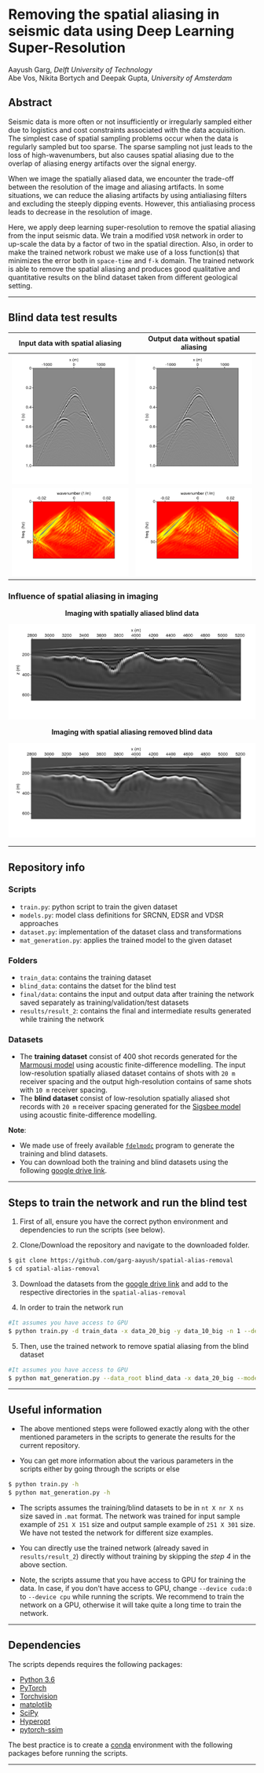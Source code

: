 # Removing the spatial aliasing in seismic data using Deep Learning Super-Resolution
Aayush Garg, *Delft University of Technology*  
Abe Vos, Nikita Bortych and Deepak Gupta, *University of Amsterdam*

## Abstract
Seismic data is more often or not insufficiently or irregularly sampled either due to logistics and cost constraints associated with the data acquisition. The simplest case of spatial sampling problems occur when the data is regularly sampled but too sparse. The sparse sampling not just leads to the loss of high-wavenumbers, but also causes spatial aliasing due to the overlap of aliasing energy artifacts over the signal energy. 

When we image the spatially aliased data, we encounter the trade-off between the resolution of the image and aliasing artifacts. In some situations, we can reduce the aliasing artifacts by using antialiasing filters and excluding the steeply dipping events. However, this antialiasing process leads to decrease in the resolution of image. 

Here, we apply deep learning super-resolution to remove the spatial aliasing from the input seismic data. We train a modified `VDSR` network in order to up-scale the data by a factor of two in the spatial direction. Also, in order to make the trained network robust we make use of a loss function(s) that minimizes the error both in `space-time` and `f-k` domain. The trained network is able to remove the spatial aliasing and produces good qualitative and quantitative results on the blind dataset taken from different geological setting. 

---

## Blind data test results
Input data with spatial aliasing |  Output data without spatial aliasing
:-------------------------:|:-------------------------:
![In shot domain](./figures_results/data_20m_true.png "In shot domain")  |  ![ In shot domain](./figures_results/data_10m_blind.png "In shot domain")
![In fk domain](./figures_results/data_20m_true_fk.png "In f-k domain")  |  ![ In shot domain](./figures_results/data_10m_blind_fk.png "In f-k domain")

### Influence of spatial aliasing in imaging
<p align="center"><strong> Imaging with spatially aliased blind data </strong></p>

![In shot domain](./figures_results/image_20m.png "In shot domain") 


<p align="center"><strong> Imaging with spatial aliasing removed blind data </strong></p>

![ In shot domain](./figures_results/image_10m_blind.png "In shot domain")

---

## Repository info

### Scripts
- `train.py`: python script to train the given dataset
- `models.py`: model class definitions for SRCNN, EDSR and VDSR approaches
- `dataset.py`: implementation of the dataset class and transformations
- `mat_generation.py`: applies the trained model to the given dataset

### Folders
- `train_data`: contains the training dataset
- `blind_data`: contains the datset for the blind test
- `final/data`: contains the input and output data after training the network saved separately as training/validation/test datasets
- `results/result_2`: contains the final and intermediate results generated while training the network  

### Datasets
- The **training dataset** consist of 400 shot records generated for the [Marmousi model](https://wiki.seg.org/wiki/Dictionary:Marmousi_model) using acoustic finite-difference modelling. The input low-resolution spatially aliased dataset contains of shots with `20 m` receiver spacing and the output high-resolution contains of same shots with `10 m` receiver spacing. 
- The **blind dataset** consist of low-resolution spatially aliased shot records with `20 m` receiver spacing generated for the [Sigsbee model](http://www.ahay.org/RSF/book/gallery/sigsbee/paper_html/node1.html) using acoustic finite-difference modelling. 

**Note**: 
- We made use of freely available [`fdelmodc`](https://janth.home.xs4all.nl/Software/Software.html) program to generate the training and blind datasets.   
- You can download both the training and blind datasets using the following [google drive link](https://drive.google.com/open?id=10ohxuyZ9SdXZOqHEArSSv18IZ7PUF2ot). 

---

## Steps to train the network and run the blind test
1. First of all, ensure you have the correct python environment and dependencies to run the scripts (see below).

2. Clone/Download the repository and navigate to the downloaded folder.
```sh
$ git clone https://github.com/garg-aayush/spatial-alias-removal
$ cd spatial-alias-removal
```

3. Download the datasets from the [google drive link](https://drive.google.com/open?id=10ohxuyZ9SdXZOqHEArSSv18IZ7PUF2ot) and add to the respective directories in the `spatial-alias-removal`

4. In order to train the network run
```sh
#It assumes you have access to GPU
$ python train.py -d train_data -x data_20_big -y data_10_big -n 1 --device cuda:0 --n_epochs 50
```

5. Then, use the trained network to remove spatial aliasing from the blind dataset
```sh
#It assumes you have access to GPU 
$ python mat_generation.py --data_root blind_data -x data_20_big --model_folder results/result_2 --device cuda:0 
```
---

## Useful information
- The above mentioned steps were followed exactly along with the other mentioned parameters in the scripts to generate the results for the current repository.

- You can get more information about the various parameters in the scripts either by going through the scripts or else
```sh
$ python train.py -h
$ python mat_generation.py -h
```

- The scripts assumes the training/blind datasets to be in `nt X nr X ns` size saved in `.mat` format. The network was trained for input sample example of `251 X 151` size and output sample example of `251 X 301` size. We have not tested the network for different size examples.

- You can directly use the trained network (already saved in `results/result_2`) directly without training by skipping the *step 4* in the above section.

- Note, the scripts assume that you have access to GPU for training the data. In case, if you don't have access to GPU, change `--device cuda:0` to `--device cpu` while running the scripts. We recommend to train the network on a GPU, otherwise it will take quite a long time to train the network.

---
## Dependencies
The scripts depends requires the following packages:
- [Python 3.6](https://www.python.org/downloads/release/python-360/)
- [PyTorch](https://pytorch.org/)
- [Torchvision](https://pytorch.org/)
- [matplotlib](https://matplotlib.org/)
- [SciPy](https://www.scipy.org/)
- [Hyperopt](https://github.com/hyperopt/hyperopt)
- [pytorch-ssim](https://github.com/Po-Hsun-Su/pytorch-ssim) 

The best practice is to create a [conda](https://www.anaconda.com/) environment with the following packages before running the scripts.

---
